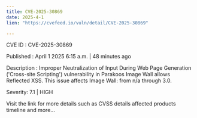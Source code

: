 ```yaml
---
title: CVE-2025-30869
date: 2025-4-1
lien: "https://cvefeed.io/vuln/detail/CVE-2025-30869"

---
```


CVE ID : CVE-2025-30869
 
Published :  April 1
2025
6:15 a.m. | 48 minutes ago
 
Description : Improper Neutralization of Input During Web Page Generation ('Cross-site Scripting') vulnerability in Parakoos Image Wall allows Reflected XSS. This issue affects Image Wall: from n/a through 3.0.
 
Severity: 7.1 | HIGH
 
Visit the link for more details
such as CVSS details
affected products
timeline
and more...
